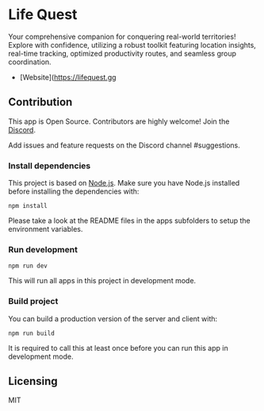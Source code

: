 # Life Quest

Your comprehensive companion for conquering real-world territories! Explore with confidence, utilizing a robust toolkit featuring location insights, real-time tracking, optimized productivity routes, and seamless group coordination.

- [Website](https://lifequest.gg

## Contribution

This app is Open Source. Contributors are highly welcome!
Join the [Discord](https://discord.gg/M9w4Wm8Q8E).

Add issues and feature requests on the Discord channel #suggestions.

### Install dependencies

This project is based on [Node.js](https://nodejs.org/). Make sure you have Node.js installed before installing the dependencies with:

```
npm install
```

Please take a look at the README files in the apps subfolders to setup the environment variables.

### Run development

```
npm run dev
```

This will run all apps in this project in development mode.

### Build project

You can build a production version of the server and client with:

```
npm run build
```

It is required to call this at least once before you can run this app in development mode.

## Licensing

MIT
